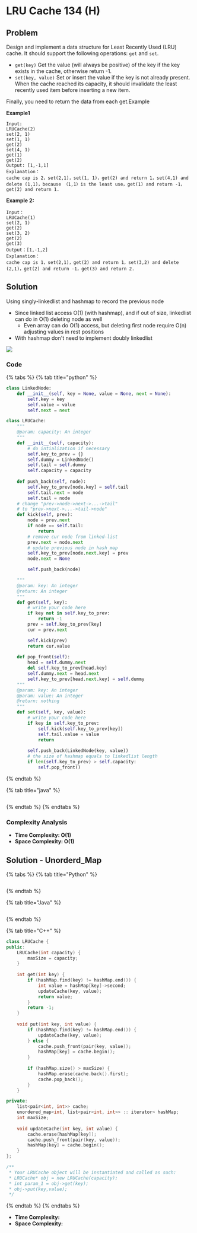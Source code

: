 # LRU Cache 134 (H)

## Problem

Design and implement a data structure for Least Recently Used (LRU) cache. It should support the following operations: `get` and `set`.

* `get(key)` Get the value (will always be positive) of the key if the key exists in the cache, otherwise return -1.
* `set(key, value)` Set or insert the value if the key is not already present. When the cache reached its capacity, it should invalidate the least recently used item before inserting a new item.

Finally, you need to return the data from each get.Example

**Example1**

```
Input:
LRUCache(2)
set(2, 1)
set(1, 1)
get(2)
set(4, 1)
get(1)
get(2)
Output: [1,-1,1]
Explanation：
cache cap is 2，set(2,1)，set(1, 1)，get(2) and return 1，set(4,1) and delete (1,1)，because （1,1）is the least use，get(1) and return -1，get(2) and return 1.
```

**Example 2:**

```
Input：
LRUCache(1)
set(2, 1)
get(2)
set(3, 2)
get(2)
get(3)
Output：[1,-1,2]
Explanation：
cache cap is 1，set(2,1)，get(2) and return 1，set(3,2) and delete (2,1)，get(2) and return -1，get(3) and return 2.
```

## Solution

Using singly-linkedlist and hashmap to record the previous node

* Since linked list access O(1) (with hashmap), and if out of size, linkedlist can do in O(1) deleting node as well
  * Even array can do O(1) access, but deleting first node require O(n) adjusting values in rest positions
* With hashmap don't need to implement doubly linkedlist

![](<../../.gitbook/assets/Screen Shot 2021-04-25 at 11.57.55 PM.png>)

### Code

{% tabs %}
{% tab title="python" %}
```python
class LinkedNode:
    def __init__(self, key = None, value = None, next = None):
        self.key = key
        self.value = value
        self.next = next

class LRUCache:
    """
    @param: capacity: An integer
    """
    def __init__(self, capacity):
        # do intialization if necessary
        self.key_to_prev = {}
        self.dummy = LinkedNode()
        self.tail = self.dummy
        self.capacity = capacity
    
    def push_back(self, node):
        self.key_to_prev[node.key] = self.tail
        self.tail.next = node
        self.tail = node
    # change "prev->node->next->...->tail"
    # to "prev->next->...->tail->node"
    def kick(self, prev):
        node = prev.next
        if node == self.tail:
            return 
        # remove cur node from linked-list
        prev.next = node.next
        # update previous node in hash map
        self.key_to_prev[node.next.key] = prev
        node.next = None

        self.push_back(node)

    """
    @param: key: An integer
    @return: An integer
    """
    def get(self, key):
        # write your code here
        if key not in self.key_to_prev:
            return -1
        prev = self.key_to_prev[key]
        cur = prev.next

        self.kick(prev)
        return cur.value
    
    def pop_front(self):
        head = self.dummy.next
        del self.key_to_prev[head.key]
        self.dummy.next = head.next
        self.key_to_prev[head.next.key] = self.dummy
    """
    @param: key: An integer
    @param: value: An integer
    @return: nothing
    """
    def set(self, key, value):
        # write your code here
        if key in self.key_to_prev:
            self.kick(self.key_to_prev[key])
            self.tail.value = value
            return
        
        self.push_back(LinkedNode(key, value))
        # the size of hashmap equals to linkedlist length
        if len(self.key_to_prev) > self.capacity:
            self.pop_front()

```
{% endtab %}

{% tab title="java" %}
```
```
{% endtab %}
{% endtabs %}

### Complexity Analysis

* **Time Complexity: O(1)**
* **Space Complexity: O(1)**

## Solution **- Unorderd\_Map**

{% tabs %}
{% tab title="Python" %}
```python
```
{% endtab %}

{% tab title="Java" %}
```java
```
{% endtab %}

{% tab title="C++" %}
```cpp
class LRUCache {
public:
    LRUCache(int capacity) {
        maxSize = capacity;
    }
    
    int get(int key) {
        if (hashMap.find(key) != hashMap.end()) {
            int value = hashMap[key]->second;
            updateCache(key, value);
            return value;
        }     
        return -1;
    }
    
    void put(int key, int value) {
        if (hashMap.find(key) != hashMap.end()) {
            updateCache(key, value);
        } else {
            cache.push_front(pair(key, value));
            hashMap[key] = cache.begin();
        }
        
        if (hashMap.size() > maxSize) {
            hashMap.erase(cache.back().first);
            cache.pop_back();
        }
    }

private:
    list<pair<int, int>> cache;
    unordered_map<int, list<pair<int, int>> :: iterator> hashMap;
    int maxSize;
    
    void updateCache(int key, int value) {
        cache.erase(hashMap[key]);
        cache.push_front(pair(key, value));
        hashMap[key] = cache.begin();
    }
};

/**
 * Your LRUCache object will be instantiated and called as such:
 * LRUCache* obj = new LRUCache(capacity);
 * int param_1 = obj->get(key);
 * obj->put(key,value);
 */
```
{% endtab %}
{% endtabs %}

* **Time Complexity:**
* **Space Complexity:**
